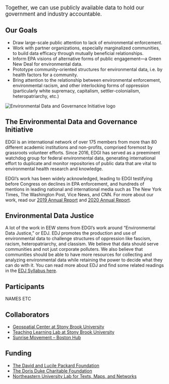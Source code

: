<!--This is the main content file to edit for this page. It is embedded in src/pages/about.js. The page title comes from the .json in this same folder.-->

<!--The text at the top of this page is pulled from `eew-desc.md` in this folder-->

<big>Together, we can use publicly available data to hold our government and industry accountable.</big>

## Our Goals

* Draw large-scale public attention to lack of environmental enforcement.
* Work with partner organizations, especially marginalized communities, to build data efficacy through mutually beneficial relationships.
* Inform EPA visions of alternative forms of public engagement—a Green New Deal for environmental data.
* Prototype community-oriented structures for environmental data, i.e. by health factors for a community.
* Bring attention to the relationship between environmental enforcement, environmental racism, and other interlocking forms of oppression (particularly white supremacy, capitalism, settler-colonialism, heteropatriarchy, etc.)

![Environmental Data and Governance Initiative logo](./EDGI-logo.png)

## The Environmental Data and Governance Initiative

EDGI is an international network of over 175 members from more than 80 different academic institutions and non-profits, comprised foremost by grassroots volunteer efforts. Since 2016, EDGI has served as a preeminent watchdog group for federal environmental data, generating international effort to duplicate and monitor repositories of public data that are vital to environmental health research and knowledge.

EDGI’s work has been widely acknowledged, leading to EDGI testifying before Congress on declines in EPA enforcement, and hundreds of mentions in leading national and international media such as The New York Times, The Washington Post, Vice News, and CNN. For more about our work, read our <a href="https://envirodatagov.org/publication/edgi-annual-report-2019/" target=_blank >2019 Annual Report</a> and <a href="https://envirodatagov.org/publication/edgi-annual-report-2020/" target=_blank >2020 Annual Report</a>.

## Environmental Data Justice
A lot of the work in EEW stems from EDGI’s work around “Environmental Data Justice,” or EDJ. EDJ promotes the production and use of environmental data to challenge structures of oppression like fascism, racism, heteropatriarchy, and classism. We believe that data should serve communities and not just corporate polluters. We also believe that communities should be able to have more resources for collecting and analyzing environmental data while retaining the power to decide what they can do with it. You can read more about EDJ and find some related readings in the <a href="https://docs.google.com/document/d/1O7ytnzXWFkluiYE4Pulo_mCHs9jdNpPm8hw83aLU2pg/edit?usp=sharing" target=_blank >EDJ Syllabus here</a>.

## Participants

NAMES ETC

## Collaborators
- <a href="https://www.stonybrook.edu/commcms/gss/" target=_blank >Geospatial Center at Stony Brook University</a>
- <a href="http://apps.tlt.stonybrook.edu/" target=_blank >Teaching Learning Lab at Stony Brook University</a>
- <a href="http://www.facebook.com/SunriseBoston/" target=_blank >Sunrise Movement – Boston Hub</a>


## Funding
- <a href="https://www.packard.org/" target=_blank >The David and Lucile Packard Foundation</a>
- <a href="https://www.ddcf.org/" target=_blank >The Doris Duke Charitable Foundation</a>
- <a href="https://web.northeastern.edu/nulab/" target=_blank >Northeastern University Lab for Texts, Maps, and Networks</a>
